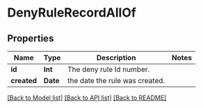 # DenyRuleRecordAllOf

## Properties
Name | Type | Description | Notes
------------ | ------------- | ------------- | -------------
**id** | **Int** | The deny rule Id number. | 
**created** | **Date** | the date the rule was created. | 

[[Back to Model list]](../README.md#documentation-for-models) [[Back to API list]](../README.md#documentation-for-api-endpoints) [[Back to README]](../README.md)


